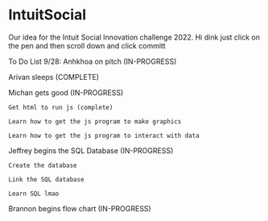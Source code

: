 # IntuitSocial
Our idea for the Intuit Social Innovation challenge 2022.
Hi dink just click on the pen and then scroll down and click committ

To Do List 9/28:
Anhkhoa on pitch (IN-PROGRESS)

Arivan sleeps (COMPLETE)

Michan gets good (IN-PROGRESS)

    Get html to run js (complete)
    
    Learn how to get the js program to make graphics
    
    Learn how to get the js program to interact with data
    
    
Jeffrey begins the SQL Database (IN-PROGRESS)

    Create the database
    
    Link the SQL database
    
    Learn SQL lmao
    
Brannon begins flow chart (IN-PROGRESS)
